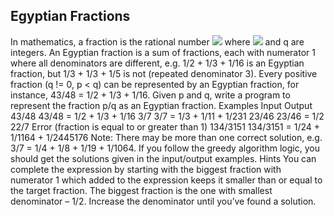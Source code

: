 ## Egyptian Fractions
In mathematics, a fraction is the rational number <img src="https://latex.codecogs.com/svg.latex?\Large&space;\frac{p}{q}"> where <img src="https://latex.codecogs.com/svg.latex?\Large&space;p"> and q are integers. An Egyptian fraction is a sum of fractions, each with numerator 1 where all denominators are different, e.g. 1/2 + 1/3 + 1/16 is an Egyptian fraction, but 1/3 + 1/3 + 1/5 is not (repeated denominator 3). 
Every positive fraction (q != 0, p < q) can be represented by an Egyptian fraction, for instance, 43/48 = 1/2 + 1/3 + 1/16. Given p and q, write a program to represent the fraction p/q as an Egyptian fraction.
Examples
Input	Output
43/48	43/48 = 1/2 + 1/3 + 1/16
3/7	3/7 = 1/3 + 1/11 + 1/231
23/46	23/46 = 1/2
22/7	Error (fraction is equal to or greater than 1)
134/3151	134/3151 = 1/24 + 1/1164 + 1/2445176
Note: There may be more than one correct solution, e.g. 3/7 = 1/4 + 1/8 + 1/19 + 1/1064. If you follow the greedy algorithm logic, you should get the solutions given in the input/output examples.
Hints
You can complete the expression by starting with the biggest fraction with numerator 1 which added to the expression keeps it smaller than or equal to the target fraction. The biggest fraction is the one with smallest denominator – 1/2. Increase the denominator until you’ve found a solution.
